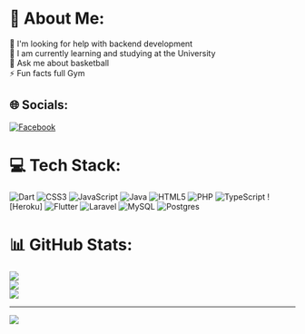 # 💫 About Me:
🤝 I'm looking for help with backend development<br>🌱 I am currently learning and studying at the University <br>💬 Ask me about basketball<br>⚡ Fun facts full Gym


## 🌐 Socials:
[![Facebook](https://img.shields.io/badge/Facebook-%231877F2.svg?logo=Facebook&logoColor=white)](https://facebook.com/https://www.facebook.com/junior.garciapadilla.7) 

# 💻 Tech Stack:
![Dart](https://img.shields.io/badge/dart-%230175C2.svg?style=for-the-badge&logo=dart&logoColor=white) ![CSS3](https://img.shields.io/badge/css3-%231572B6.svg?style=for-the-badge&logo=css3&logoColor=white) ![JavaScript](https://img.shields.io/badge/javascript-%23323330.svg?style=for-the-badge&logo=javascript&logoColor=%23F7DF1E) ![Java](https://img.shields.io/badge/java-%23ED8B00.svg?style=for-the-badge&logo=java&logoColor=white) ![HTML5](https://img.shields.io/badge/html5-%23E34F26.svg?style=for-the-badge&logo=html5&logoColor=white) ![PHP](https://img.shields.io/badge/php-%23777BB4.svg?style=for-the-badge&logo=php&logoColor=white) ![TypeScript](https://img.shields.io/badge/typescript-%23007ACC.svg?style=for-the-badge&logo=typescript&logoColor=white) ![Heroku] ![Flutter](https://img.shields.io/badge/Flutter-%2302569B.svg?style=for-the-badge&logo=Flutter&logoColor=white) ![Laravel](https://img.shields.io/badge/tailwindcss-%2338B2AC.svg?style=for-the-badge&logo=tailwind-css&logoColor=white) ![MySQL](https://img.shields.io/badge/MongoDB-%234ea94b.svg?style=for-the-badge&logo=mongodb&logoColor=white) ![Postgres](https://img.shields.io/badge/Trello-%23026AA7.svg?style=for-the-badge&logo=Trello&logoColor=white)
# 📊 GitHub Stats:
![](https://github-readme-stats.vercel.app/api?username=yunior1250&theme=radical&hide_border=false&include_all_commits=false&count_private=false)<br/>
![](https://github-readme-streak-stats.herokuapp.com/?user=yunior1250&theme=radical&hide_border=false)<br/>
![](https://github-readme-stats.vercel.app/api/top-langs/?username=yunior1250&theme=radical&hide_border=false&include_all_commits=false&count_private=false&layout=compact)

---
[![](https://visitcount.itsvg.in/api?id=yunior1250&icon=0&color=0)](https://visitcount.itsvg.in)

<!-- Proudly created with GPRM ( https://gprm.itsvg.in ) -->
